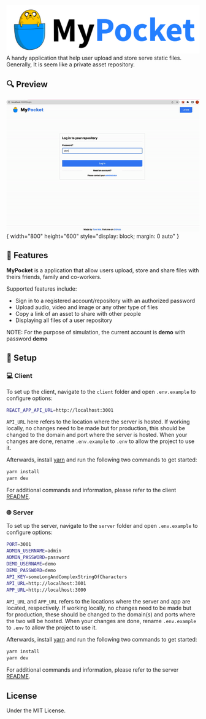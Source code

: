 <img src="./docs/my-pocket-banner.png" width="1024px">
A handy application that help user upload and store serve static files. Generally, It is seem like a private asset repository.

## 🔍 Preview
![Preview](docs/my-pocket-preview.gif){ width="800" height="600" style="display: block; margin: 0 auto" }

## 🚀 Features

**MyPocket** is a application that allow users upload, store and share files with theirs friends, family and co-workers.

Supported features include:

- Sign in to a registered account/repository with an authorized password
- Upload audio, video and image or any other type of files 
- Copy a link of an asset to share with other people
- Displaying all files of a user repository

NOTE: For the purpose of simulation, the current account is **demo** with password **demo**

## 🔧 Setup

### 💻 Client

To set up the client, navigate to the `client` folder and open `.env.example` to configure options:

```sh
REACT_APP_API_URL=http://localhost:3001
```

`API_URL` here refers to the location where the server is hosted. If working locally, no changes need to be made but for production, this should be changed to the domain and port where the server is hosted. When your changes are done, rename `.env.example` to `.env` to allow the project to use it.

Afterwards, install [yarn](https://yarnpkg.com) and run the following two commands to get started:

```sh
yarn install
yarn dev
```

For additional commands and information, please refer to the client [README](client).

### 🌐 Server

To set up the server, navigate to the `server` folder and open `.env.example` to configure options:

```sh
PORT=3001
ADMIN_USERNAME=admin
ADMIN_PASSWORD=password
DEMO_USERNAME=demo
DEMO_PASSWORD=demo
API_KEY=someLongAndComplexStringOfCharacters
API_URL=http://localhost:3001
APP_URL=http://localhost:3000
```

`API_URL` and `APP_URL` refers to the locations where the server and app are located, respectively. If working locally, no changes need to be made but for production, these should be changed to the domain(s) and ports where the two will be hosted. When your changes are done, rename `.env.example` to `.env` to allow the project to use it.

Afterwards, install [yarn](https://yarnpkg.com) and run the following two commands to get started:

```sh
yarn install
yarn dev
```

For additional commands and information, please refer to the server [README](server).

## License

Under the MIT License.